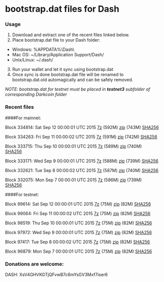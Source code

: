 # bootstrap.dat files for Dash

### Usage

1. Download and extract one of the recent files linked below.
2. Place bootstrap.dat file to your Dash folder:
 - Windows: %APPDATA%\Dash\
 - Mac OS: ~/Library/Application Support/Dash/
 - Unix/Linux: ~/.dash/
3. Run your wallet and let it sync using bootstrap.dat
4. Once sync is done bootstrap.dat file will be renamed to bootstrap.dat.old automagically and can be safely removed.

_NOTE: bootstrap.dat for testnet must be placed in **testnet3** subfolder of corresponding Darkcoin folder_

### Recent files

####For mainnet:

Block 334814: Sat Sep 12 00:00:01 UTC 2015 [7z](https://transfer.sh/GdZjT/bootstrap.dat.20150912.7z) (592M) [zip](https://transfer.sh/7B6F6/bootstrap.dat.20150912.zip) (743M) [SHA256](https://transfer.sh/2oUj0/sha256.txt)

Block 334263: Fri Sep 11 00:00:02 UTC 2015 [7z]() (591M) [zip]() (742M) [SHA256]()

Block 333715: Thu Sep 10 00:00:01 UTC 2015 [7z](https://transfer.sh/3gAQA/bootstrap.dat.20150910.7z) (589M) [zip](https://transfer.sh/9d9UE/bootstrap.dat.20150910.zip) (740M) [SHA256](https://transfer.sh/KJUFw/sha256.txt)

Block 333171: Wed Sep  9 00:00:01 UTC 2015 [7z](https://transfer.sh/zAaUf/bootstrap.dat.20150909.7z) (588M) [zip](https://transfer.sh/zoyB3/bootstrap.dat.20150909.zip) (739M) [SHA256](https://transfer.sh/EMakF/sha256.txt)

Block 332621: Tue Sep  8 00:00:02 UTC 2015 [7z](https://transfer.sh/44Q0Z/bootstrap.dat.20150908.7z) (587M) [zip](https://transfer.sh/10hbD0/bootstrap.dat.20150908.zip) (740M) [SHA256](https://transfer.sh/1cvsMv/sha256.txt)

Block 332075: Mon Sep  7 00:00:01 UTC 2015 [7z](https://transfer.sh/1g6INX/bootstrap.dat.20150907.7z) (586M) [zip](https://transfer.sh/HPSar/bootstrap.dat.20150907.zip) (739M) [SHA256](https://transfer.sh/1aQYUa/sha256.txt)

####For testnet:

Block 99614: Sat Sep 12 00:00:01 UTC 2015 [7z](https://transfer.sh/xJZ9z/bootstrap.dat.20150912.7z) (75M) [zip](https://transfer.sh/dxT7Z/bootstrap.dat.20150912.zip) (82M) [SHA256](https://transfer.sh/CbXsT/sha256.txt)

Block 99064: Fri Sep 11 00:00:02 UTC 2015 [7z]() (75M) [zip]() (82M) [SHA256]()

Block 98519: Thu Sep 10 00:00:01 UTC 2015 [7z](https://transfer.sh/fI1eD/bootstrap.dat.20150910.7z) (75M) [zip](https://transfer.sh/bvIOM/bootstrap.dat.20150910.zip) (82M) [SHA256](https://transfer.sh/1caZsG/sha256.txt)

Block 97972: Wed Sep  9 00:00:01 UTC 2015 [7z](https://transfer.sh/eD9v3/bootstrap.dat.20150909.7z) (75M) [zip](https://transfer.sh/PkiDA/bootstrap.dat.20150909.zip) (82M) [SHA256](https://transfer.sh/U0rNA/sha256.txt)

Block 97417: Tue Sep  8 00:00:02 UTC 2015 [7z](https://transfer.sh/1ewmlj/bootstrap.dat.20150908.7z) (75M) [zip](https://transfer.sh/18sQr5/bootstrap.dat.20150908.zip) (82M) [SHA256](https://transfer.sh/r4nTi/sha256.txt)

Block 96879: Mon Sep  7 00:00:01 UTC 2015 [7z](https://transfer.sh/LUca6/bootstrap.dat.20150907.7z) (75M) [zip](https://transfer.sh/1cgy1z/bootstrap.dat.20150907.zip) (82M) [SHA256](https://transfer.sh/1h8AGU/sha256.txt)

### Donations are welcome:

DASH: XsV4GHVKGTjQFvwB7c6mYsGV3Mxf7iser6
